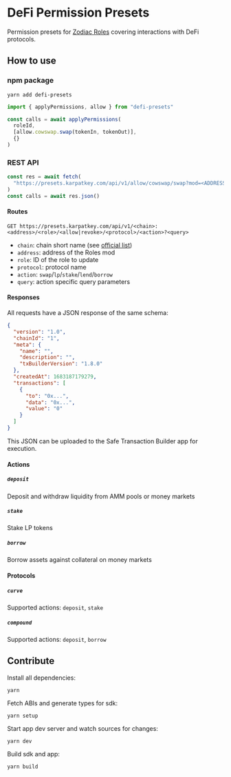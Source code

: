 # DeFi Permission Presets

Permission presets for [Zodiac Roles](https://github.com/gnosis/zodiac-modifier-roles) covering interactions with DeFi protocols.

## How to use

### npm package

```
yarn add defi-presets
```

```typescript
import { applyPermissions, allow } from "defi-presets"

const calls = await applyPermissions(
  roleId,
  [allow.cowswap.swap(tokenIn, tokenOut)],
  {}
)
```

### REST API

```typescript
const res = await fetch(
  "https://presets.karpatkey.com/api/v1/allow/cowswap/swap?mod=<ADDRESS>"
)
const calls = await res.json()
```

#### Routes

```
GET https://presets.karpatkey.com/api/v1/<chain>:<address>/<role>/<allow|revoke>/<protocol>/<action>?<query>
```

- `chain`: chain short name (see [official list](https://github.com/ethereum-lists/chains))
- `address`: address of the Roles mod
- `role`: ID of the role to update
- `protocol`: protocol name
- `action`: `swap`/`lp`/`stake`/`lend`/`borrow`
- `query`: action specific query parameters

#### Responses

All requests have a JSON response of the same schema:

```json
{
  "version": "1.0",
  "chainId": "1",
  "meta": {
    "name": "",
    "description": "",
    "txBuilderVersion": "1.8.0"
  },
  "createdAt": 1683187179279,
  "transactions": [
    {
      "to": "0x...",
      "data": "0x...",
      "value": "0"
    }
  ]
}
```

This JSON can be uploaded to the Safe Transaction Builder app for execution.

#### Actions

##### `deposit`

Deposit and withdraw liquidity from AMM pools or money markets

##### `stake`

Stake LP tokens

##### `borrow`

Borrow assets against collateral on money markets

#### Protocols

##### `curve`

Supported actions: `deposit`, `stake`

##### `compound`

Supported actions: `deposit`, `borrow`

## Contribute

Install all dependencies:

```
yarn
```

Fetch ABIs and generate types for sdk:

```
yarn setup
```

Start app dev server and watch sources for changes:

```
yarn dev
```

Build sdk and app:

```
yarn build
```
